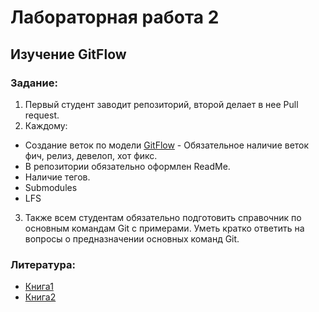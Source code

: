 # Лабораторная работа 2
## Изучение GitFlow
### Задание:
1. Первый студент заводит репозиторий, второй делает в нее Pull request.
2. Каждому:
* Создание веток по модели [GitFlow](https://danielkummer.github.io/git-flowcheatsheet/index.ru_RU.html) - Обязательное наличие веток фич, релиз, девелоп, хот
фикс.
* В репозитории обязательно оформлен ReadMe.
* Наличие тегов.
* Submodules
* LFS
3. Также всем студентам обязательно подготовить справочник по основным
командам Git с примерами. Уметь кратко ответить на вопросы о предназначении
основных команд Git.
### Литература:
* [Книга1](https://git-scm.com/book/ru/v1)
* [Книга2](https://www.atlassian.com/ru/git)